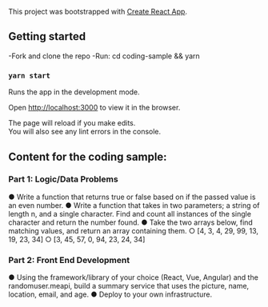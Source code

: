 This project was bootstrapped with [Create React App](https://github.com/facebook/create-react-app).

## Getting started

-Fork and clone the repo
-Run:
cd coding-sample && yarn

### `yarn start`

Runs the app in the development mode.<br />

Open [http://localhost:3000](http://localhost:3000) to view it in the browser.

The page will reload if you make edits.<br />
You will also see any lint errors in the console.

## Content for the coding sample:

### Part 1: Logic/Data Problems

● Write a function that returns true or false based on if the passed value is an even number.
● Write a function that takes in two parameters; a string of length n, and a single character. Find and count all instances of the single character and return the number found.
● Take the two arrays below, find matching values, and return an array containing them.
○ [4, 3, 4, 29, 99, 13, 19, 23, 34]
○ [3, 45, 57, 0, 94, 23, 24, 34]

### Part 2: Front End Development

● Using the framework/library of your choice (React, Vue, Angular) and the randomuser.me​api, build a summary service that uses the picture, name, location, email, and age.
● Deploy to your own infrastructure.

